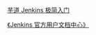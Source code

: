 [芋道 Jenkins 极简入门](http://www.iocoder.cn/Jenkins/install/)

[《Jenkins 官方用户文档中心》](https://jenkins.io/zh/doc/)


